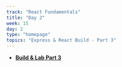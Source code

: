 ```yaml
---
track: "React Fundamentals"
title: "Day 2"
week: 15
day: 2
type: "homepage"
topics: "Express & React Build - Part 3"
---
```


- [**Build & Lab Part 3**](/react-fundamentals/week-15/day-3/lecture/)